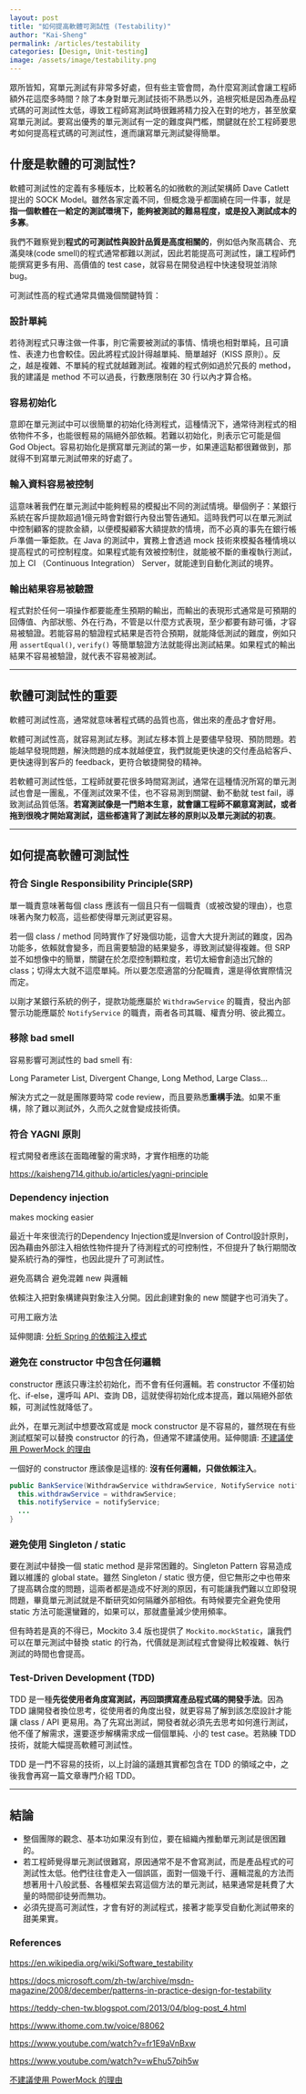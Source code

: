 ```yaml
---
layout: post
title: "如何提高軟體可測試性 (Testability)"
author: "Kai-Sheng"
permalink: /articles/testability
categories: [Design, Unit-testing]
image: /assets/image/testability.png
--- 
```

 
眾所皆知，寫單元測試有非常多好處，但有些主管會問，為什麼寫測試會讓工程師額外花這麼多時間？除了本身對單元測試技術不熟悉以外，追根究柢是因為產品程式碼的可測試性太低，導致工程師寫測試時很難將精力投入在對的地方，甚至放棄寫單元測試。要寫出優秀的單元測試有一定的難度與門檻，關鍵就在於工程師要思考如何提高程式碼的可測試性，進而讓寫單元測試變得簡單。


## **什麼是軟體的可測試性?**

軟體可測試性的定義有多種版本，比較著名的如微軟的測試架構師 Dave Catlett 提出的 SOCK Model。雖然各家定義不同，但概念幾乎都圍繞在同一件事，就是**指一個軟體在一給定的測試環境下，能夠被測試的難易程度，或是投入測試成本的多寡**。

我們不難察覺到**程式的可測試性與設計品質是高度相關的**，例如低內聚高耦合、充滿臭味(code smell)的程式通常都難以測試，因此若能提高可測試性，讓工程師們能撰寫更多有用、高價值的 test case，就容易在開發過程中快速發現並消除 bug。

可測試性高的程式通常具備幾個關鍵特質：

### **設計單純**
若待測程式只專注做一件事，則它需要被測試的事情、情境也相對單純，且可讀性、表達力也會較佳。因此將程式設計得越單純、簡單越好（KISS 原則）。反之，越是複雜、不單純的程式就越難測試。複雜的程式例如過於冗長的 method，我的建議是 method 不可以過長，行數應限制在 30 行以內才算合格。

### **容易初始化**
意即在單元測試中可以很簡單的初始化待測程式，這種情況下，通常待測程式的相依物件不多，也能很輕易的隔絕外部依賴。若難以初始化，則表示它可能是個 God Object。容易初始化是撰寫單元測試的第一步，如果連這點都很難做到，那就得不到寫單元測試帶來的好處了。

### **輸入資料容易被控制**
這意味著我們在單元測試中能夠輕易的模擬出不同的測試情境。舉個例子：某銀行系統在客戶提款超過1億元時會對銀行內發出警告通知。這時我們可以在單元測試中控制顧客的提款金額，以便模擬顧客大額提款的情境，而不必真的事先在銀行帳戶準備一筆鉅款。在 Java 的測試中，實務上會透過 mock 技術來模擬各種情境以提高程式的可控制程度。如果程式能有效被控制住，就能被不斷的重複執行測試，加上 CI （Continuous Integration） Server，就能達到自動化測試的境界。
 
### **輸出結果容易被驗證**
程式對於任何一項操作都要能產生預期的輸出，而輸出的表現形式通常是可預期的回傳值、內部狀態、外在行為，不管是以什麼方式表現，至少都要有跡可循，才容易被驗證。若能容易的驗證程式結果是否符合預期，就能降低測試的難度，例如只用 `assertEqual()`, `verify()` 等簡單驗證方法就能得出測試結果。如果程式的輸出結果不容易被驗證，就代表不容易被測試。

----- 

## **軟體可測試性的重要**
軟體可測試性高，通常就意味著程式碼的品質也高，做出來的產品才會好用。

軟體可測試性高，就容易測試左移。測試左移本質上是要儘早發現、預防問題。若能越早發現問題，解決問題的成本就越便宜，我們就能更快速的交付產品給客戶、更快速得到客戶的 feedback，更符合敏捷開發的精神。

若軟體可測試性低，工程師就要花很多時間寫測試，通常在這種情況所寫的單元測試也會是一團亂，不僅測試效果不佳，也不容易測到關鍵、動不動就 test fail，導致測試品質低落。**若寫測試像是一門賠本生意，就會讓工程師不願意寫測試，或者拖到很晚才開始寫測試，這些都違背了測試左移的原則以及單元測試的初衷**。

----- 

## **如何提高軟體可測試性**

### **符合 Single Responsibility Principle(SRP)**

單一職責意味著每個 class 應該有一個且只有一個職責（或被改變的理由），也意味著內聚力較高，這些都使得單元測試更容易。
 
若一個 class / method 同時實作了好幾個功能，這會大大提升測試的難度，因為功能多，依賴就會變多，而且需要驗證的結果變多，導致測試變得複雜。但 SRP 並不如想像中的簡單，關鍵在於怎麼控制顆粒度，若切太細會創造出冗餘的 class；切得太大就不這麼單純。所以要怎麼適當的分配職責，還是得依實際情況而定。

以剛才某銀行系統的例子，提款功能應屬於 `WithdrawService` 的職責，發出內部警示功能應屬於 `NotifyService` 的職責，兩者各司其職、權責分明、彼此獨立。


### **移除 bad smell**

容易影響可測試性的 bad smell 有:

Long Parameter List, Divergent Change, Long Method, Large Class...

解決方式之一就是團隊要時常 code review，而且要熟悉**重構手法**。如果不重構，除了難以測試外，久而久之就會變成技術債。
 

### **符合 YAGNI 原則**
程式開發者應該在面臨確鑿的需求時，才實作相應的功能

https://kaisheng714.github.io/articles/yagni-principle


### **Dependency injection**
makes mocking easier

最近十年來很流行的Dependency Injection或是Inversion of Control設計原則，因為藉由外部注入相依性物件提升了待測程式的可控制性，不但提升了執行期間改變系統行為的彈性，也因此提升了可測試性。


避免高耦合 避免混雜 new 與邏輯

依賴注入把對象構建與對象注入分開。因此創建對象的 new 關鍵字也可消失了。

可用工廠方法

延伸閱讀: [分析 Spring 的依賴注入模式](/articles/analyzing-dependency-injection-patterns-in-spring)

### **避免在 constructor 中包含任何邏輯**
constructor 應該只專注於初始化，而不會有任何邏輯。若 constructor 不僅初始化、if-else，還呼叫 API、查詢 DB，這就使得初始化成本提高，難以隔絕外部依賴，可測試性就降低了。

此外，在單元測試中想要改寫或是 mock constructor 是不容易的，雖然現在有些測試框架可以替換 constructor 的行為，但通常不建議使用。延伸閱讀: [不建議使用 PowerMock 的理由](/articles/drawback-of-powermock) 

一個好的 constructor 應該像是這樣的: **沒有任何邏輯，只做依賴注入**。

```java
public BankService(WithdrawService withdrawService, NotifyService notifyServic, ...) {
  this.withdrawService = withdrawService;
  this.notifyService = notifyService;
  ...
}
```
 
### **避免使用 Singleton / static**
要在測試中替換一個 static method 是非常困難的。Singleton Pattern 容易造成難以維護的 global state。雖然 Singleton / static 很方便，但它無形之中也帶來了提高耦合度的問題，這兩者都是造成不好測的原因，有可能讓我們難以立即發現問題，畢竟單元測試就是不斷研究如何隔離外部相依。有時候要完全避免使用 static 方法可能還蠻難的，如果可以，那就盡量減少使用頻率。

但有時若是真的不得已，Mockito 3.4 版也提供了 `Mockito.mockStatic`，讓我們可以在單元測試中替換 static 的行為，代價就是測試程式會變得比較複雜、執行測試的時間也會提高。


### **Test-Driven Development (TDD)**

TDD 是一種**先從使用者角度寫測試，再回頭撰寫產品程式碼的開發手法**。因為 TDD 讓開發者換位思考，從使用者的角度出發，就更容易了解到該怎麼設計才能讓 class / API 更易用。為了先寫出測試，開發者就必須先去思考如何進行測試，他不僅了解需求，還要逐步解構需求成一個個單純、小的 test case。若熟練 TDD 技術，就能大幅提高軟體可測試性。

TDD 是一門不容易的技術，以上討論的議題其實都包含在 TDD 的領域之中，之後我會再寫一篇文章專門介紹 TDD。

-----

## **結論**
- 整個團隊的觀念、基本功如果沒有到位，要在組織內推動單元測試是很困難的。
- 若工程師覺得單元測試很難寫，原因通常不是不會寫測試，而是產品程式的可測試性太低。他們往往會走入一個誤區，面對一個幾千行、邏輯混亂的方法而想著用十八般武藝、各種框架去寫這個方法的單元測試，結果通常是耗費了大量的時間卻徒勞而無功。
- 必須先提高可測試性，才會有好的測試程式，接著才能享受自動化測試帶來的甜美果實。

### **References**

https://en.wikipedia.org/wiki/Software_testability

https://docs.microsoft.com/zh-tw/archive/msdn-magazine/2008/december/patterns-in-practice-design-for-testability

https://teddy-chen-tw.blogspot.com/2013/04/blog-post_4.html

https://www.ithome.com.tw/voice/88062

https://www.youtube.com/watch?v=fr1E9aVnBxw

https://www.youtube.com/watch?v=wEhu57pih5w

[不建議使用 PowerMock 的理由](/articles/drawback-of-powermock)